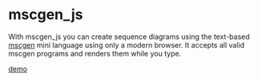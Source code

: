 mscgen_js
=========

With mscgen_js you can create sequence diagrams using the
text-based [mscgen][1] mini language using only a modern browser.
It accepts all valid mscgen programs and renders them while you
type.

[demo][2]

[1]: http://www.mcternan.me.uk/mscgen/index.html
[2]: http://home.kpn.nl/chromx/mscgen_js/index.html
